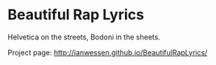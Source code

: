 # Beautiful Rap Lyrics

Helvetica on the streets, Bodoni in the sheets.

Project page: http://ianwessen.github.io/BeautifulRapLyrics/
